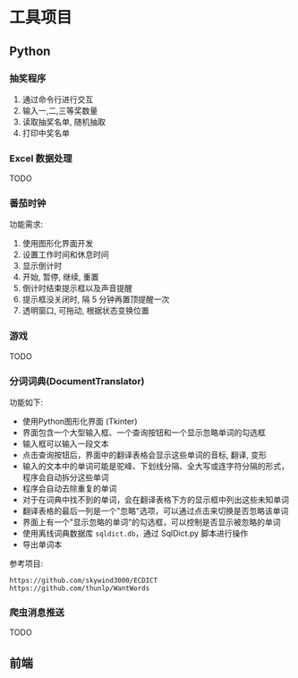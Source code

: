 # 工具项目

## Python

### 抽奖程序

1. 通过命令行进行交互  
2. 输入一,二,三等奖数量  
3. 读取抽奖名单, 随机抽取  
4. 打印中奖名单

### Excel 数据处理

TODO

### 番茄时钟

功能需求:

1. 使用图形化界面开发
2. 设置工作时间和休息时间
3. 显示倒计时
4. 开始, 暂停, 继续, 重置
5. 倒计时结束提示框以及声音提醒
6. 提示框没关闭时, 隔 5 分钟再置顶提醒一次
7. 透明窗口, 可拖动, 根据状态变换位置

### 游戏

TODO

### 分词词典(DocumentTranslator)

功能如下:
- 使用Python图形化界面 (Tkinter)
- 界面包含一个大型输入框、一个查询按钮和一个显示忽略单词的勾选框
- 输入框可以输入一段文本
- 点击查询按钮后，界面中的翻译表格会显示这些单词的音标, 翻译, 变形
- 输入的文本中的单词可能是驼峰、下划线分隔、全大写或连字符分隔的形式，程序会自动拆分这些单词
- 程序会自动去除重复的单词
- 对于在词典中找不到的单词，会在翻译表格下方的显示框中列出这些未知单词
- 翻译表格的最后一列是一个"忽略"选项，可以通过点击来切换是否忽略该单词
- 界面上有一个"显示忽略的单词"的勾选框，可以控制是否显示被忽略的单词
- 使用离线词典数据库 `sqldict.db`，通过 SqlDict.py 脚本进行操作
- 导出单词本

参考项目:
```
https://github.com/skywind3000/ECDICT
https://github.com/thunlp/WantWords
```

### 爬虫消息推送

TODO

## 前端